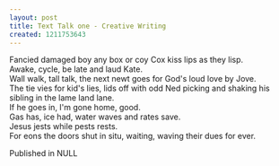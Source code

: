 ```yaml
---
layout: post
title: Text Talk one - Creative Writing
created: 1211753643
---
```

Fancied damaged boy any box or coy Cox kiss lips as they lisp.<br />Awake, cycle, be late and laud Kate.<br />Wall walk, tall talk, the next newt goes for God's loud love by Jove.<br />The tie vies for kid's lies, lids off with odd Ned picking and shaking his sibling in the lame land lane.<br />If he goes in, I'm gone home, good.<br />Gas has, ice had, water waves and rates save.<br />Jesus jests while pests rests.<br />For eons the doors shut in situ, waiting, waving their dues for ever.<br />
<p>Published in NULL</p>
